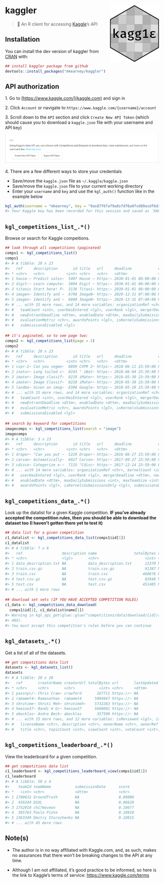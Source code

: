 
<!-- README.md is generated from README.Rmd. Please edit that file -->

# kaggler <img src="man/figures/logo.png" width="160px" align="right" />

> 🏁 An R client for accessing [Kaggle](https://www.kaggle.com)’s API

## Installation

You can install the dev version of kaggler from
[CRAN](https://github.com/mkearney/kaggler) with:

``` r
## install kaggler package from github
devtools::install_packages("mkearney/kaggler")
```

## API authorization

<span>1.</span> Go to [https://www.kaggle.com/](kaggle.com) and sign in

<span>2.</span> Click `Account` or navigate to
`https://www.kaggle.com/{username}/account`

<span>3.</span> Scroll down to the `API` section and click `Create New
API Token` (which should cause you to download a `kaggle.json` file with
your username and API key)

<p style="align:center">

<img src='tools/readme/kag.png' />

</p>

<span>4.</span> There are a few different ways to store your credentials

  - Save/move the `kaggle.json` file as `~/.kaggle/kaggle.json`
  - Save/move the `kaggle.json` file to your current working directory
  - Enter your `username` and `key` and use the `kgl_auth()` function
    like in the example
below

<!-- end list -->

``` r
kgl_auth(username = "mkearney", key = "9as87f6faf9a8sfd76a9fsd89asdf6dsa9f8")
#> Your Kaggle key has been recorded for this session and saved as `KAGGLE_PAT` environment variable for future sessions.
```

## `kgl_competitions_list_.*()`

Browse or search for Kaggle compeitions.

``` r
## look through all competitions (paginated)
comps1 <- kgl_competitions_list()
comps1
#> # A tibble: 20 x 23
#>   ref     description       id title   url     deadline            category reward organizationName
#> * <chr>   <chr>          <int> <chr>   <chr>   <dttm>              <chr>    <chr>  <chr>           
#> 1 house-~ Predict sales~  5407 House ~ https:~ 2030-01-01 00:00:00 Getting~ Knowl~ Kaggle          
#> 2 digit-~ Learn compute~  3004 Digit ~ https:~ 2030-01-01 00:00:00 Getting~ Knowl~ Kaggle          
#> 3 titanic Start here! P~  3136 Titani~ https:~ 2030-01-01 00:00:00 Getting~ Knowl~ Kaggle          
#> 4 imagen~ Identify and ~  6796 ImageN~ https:~ 2029-12-31 07:00:00 Research Knowl~ ImageNet        
#> 5 imagen~ Identify and ~  6800 ImageN~ https:~ 2029-12-31 07:00:00 Research Knowl~ ImageNet        
#> # ... with 15 more rows, and 14 more variables: organizationRef <chr>, kernelCount <int>,
#> #   teamCount <int>, userHasEntered <lgl>, userRank <lgl>, mergerDeadline <dttm>,
#> #   newEntrantDeadline <dttm>, enabledDate <dttm>, maxDailySubmissions <int>, maxTeamSize <int>,
#> #   evaluationMetric <chr>, awardsPoints <lgl>, isKernelsSubmissionsOnly <lgl>,
#> #   submissionsDisabled <lgl>

## it's paginated, so to see page two:
comps2 <- kgl_competitions_list(page = 2)
comps2
#> # A tibble: 20 x 23
#>   ref     description       id title   url     deadline            category reward organizationName
#> * <chr>   <chr>          <int> <chr>   <chr>   <dttm>              <chr>    <chr>  <chr>           
#> 1 cvpr-2~ Can you segme~  8899 CVPR 2~ https:~ 2018-06-11 23:59:00 Research $2,500 CVPR 2018 WAD   
#> 2 inatur~ Long tailed c~  8243 " iNat~ https:~ 2018-06-04 23:59:00 Research Kudos  <NA>            
#> 3 imater~ Image classif~  8219 iMater~ https:~ 2018-05-30 23:59:00 Research $2,500 <NA>            
#> 4 imater~ Image Classif~  8220 iMater~ https:~ 2018-05-30 23:59:00 Research $2,500 <NA>            
#> 5 landma~ Given an imag~  8396 Google~ https:~ 2018-05-29 23:59:00 Research $2,500 Google          
#> # ... with 15 more rows, and 14 more variables: organizationRef <chr>, kernelCount <int>,
#> #   teamCount <int>, userHasEntered <lgl>, userRank <lgl>, mergerDeadline <dttm>,
#> #   newEntrantDeadline <dttm>, enabledDate <dttm>, maxDailySubmissions <int>, maxTeamSize <lgl>,
#> #   evaluationMetric <chr>, awardsPoints <lgl>, isKernelsSubmissionsOnly <lgl>,
#> #   submissionsDisabled <lgl>

## search by keyword for competitions
imagecomps <- kgl_competitions_list(search = "image")
imagecomps
#> # A tibble: 3 x 23
#>   ref     description       id title   url     deadline            category reward organizationName
#> * <chr>   <chr>          <int> <chr>   <chr>   <dttm>              <chr>    <chr>  <chr>           
#> 1 draper~ "Can you put ~  5229 Draper~ https:~ 2016-06-27 23:59:00 Featured $75,0~ <NA>            
#> 2 carvan~ Automatically~  6927 Carvan~ https:~ 2017-09-27 23:59:00 Featured $25,0~ Carvana         
#> 3 cdisco~ Categorize e-~  7115 "Cdisc~ https:~ 2017-12-14 23:59:00 Featured $35,0~ Cdiscount       
#> # ... with 14 more variables: organizationRef <chr>, kernelCount <int>, teamCount <int>,
#> #   userHasEntered <lgl>, userRank <lgl>, mergerDeadline <dttm>, newEntrantDeadline <dttm>,
#> #   enabledDate <dttm>, maxDailySubmissions <int>, maxTeamSize <int>, evaluationMetric <chr>,
#> #   awardsPoints <lgl>, isKernelsSubmissionsOnly <lgl>, submissionsDisabled <lgl>
```

## `kgl_competitions_data_.*()`

Look up the datalist for a given Kaggle competition. **IF you’ve already
accepted the competition rules, then you should be able to download the
dataset too (I haven’t gotten there yet to test it)**

``` r
## data list for a given competition
c1_datalist <- kgl_competitions_data_list(comps1$id[1])
c1_datalist
#> # A tibble: 7 x 6
#>   ref                  description name                 totalBytes url          creationDate       
#> * <chr>                <lgl>       <chr>                     <int> <chr>        <dttm>             
#> 1 data_description.txt NA          data_description.txt      13370 https://www~ 2016-08-25 20:29:24
#> 2 train.csv.gz         NA          train.csv.gz              91387 https://www~ 2016-08-29 20:43:35
#> 3 train.csv            NA          train.csv                460676 https://www~ 2016-08-29 20:43:54
#> 4 test.csv.gz          NA          test.csv.gz               83948 https://www~ 2016-08-29 20:44:10
#> 5 test.csv             NA          test.csv                 451405 https://www~ 2016-08-29 20:44:14
#> # ... with 2 more rows

## download set sets (IF YOU HAVE ACCEPTED COMPETITION RULES)
c1_data <- kgl_competitions_data_download(
  comps1$id[1], c1_datalist$name[1])
#> Warning in kgl_api_get(glue::glue("competitions/data/download/{id}/{fileName}")): Forbidden (HTTP
#> 403).
#> You must accept this competition's rules before you can continue
```

## `kgl_datasets_.*()`

Get a list of all of the datasets.

``` r
## get competitions data list
datasets <- kgl_datasets_list()
datasets
#> # A tibble: 20 x 20
#>   ref       creatorName creatorUrl totalBytes url       lastUpdated         downloadCount isPrivate
#> * <chr>     <chr>       <chr>           <int> <chr>     <dttm>                      <int> <lgl>    
#> 1 passnyc/~ Chris Craw~ crawford       167711 https://~ NA                           2789 FALSE    
#> 2 ramamet4~ Ramanathan  ramamet4      5904947 https://~ NA                            955 FALSE    
#> 3 shrutime~ Shruti Meh~ shrutimeh~    5732263 https://~ NA                           5934 FALSE    
#> 4 heesoo37~ Randi H Gr~ heesoo37      5690692 https://~ NA                            655 FALSE    
#> 5 abecklas~ Andre Beck~ abecklas       357590 https://~ NA                          12143 FALSE    
#> # ... with 15 more rows, and 12 more variables: isReviewed <lgl>, isFeatured <lgl>,
#> #   licenseName <chr>, description <chr>, ownerName <chr>, ownerRef <chr>, kernelCount <int>,
#> #   title <chr>, topicCount <int>, viewCount <int>, voteCount <int>, currentVersionNumber <int>
```

## `kgl_competitions_leaderboard_.*()`

View the leaderboard for a given competition.

``` r
## get competitions data list
c1_leaderboard <- kgl_competitions_leaderboard_view(comps1$id[1])
c1_leaderboard
#> # A tibble: 50 x 4
#>    teamId teamName           submissionDate      score  
#> *   <int> <chr>              <dttm>              <chr>  
#> 1 1780632 GroundTruth        NA                  0.00000
#> 2  439244 DSXL               NA                  0.06628
#> 3 1752010 chi7moveon         NA                  0.10677
#> 4  365763 Paulo Pinto        NA                  0.10910
#> 5 1363349 Dmitry Storozhenko NA                  0.10915
#> # ... with 45 more rows
```

## Note(s)

  - The author is in no way affiliated with Kaggle.com, and, as such,
    makes no assurances that there won’t be breaking changes to the API
    at any time.

  - Although I am not affiliated, it’s good practice to be informed, so
    here is the link to Kaggle’s terms of service:
    <https://www.kaggle.com/terms>
